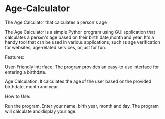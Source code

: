 # Age-Calculator
The Age Calculator that calculates a person's age

The Age Calculator is a simple Python program using GUI application that calculates a person's age based on their birth date,month and year. It's a handy tool that can be used in various applications, such as age verification for websites, age-related services, or just for fun.

Features:

User-Friendly Interface: The program provides an easy-to-use interface for entering a birthdate.

Age Calculation: It  calculates the age of the user based on the provided birthdate, month and year.

How to Use:

Run the program.
Enter your name, birth year, month and day.
The program will calculate and display your age.
